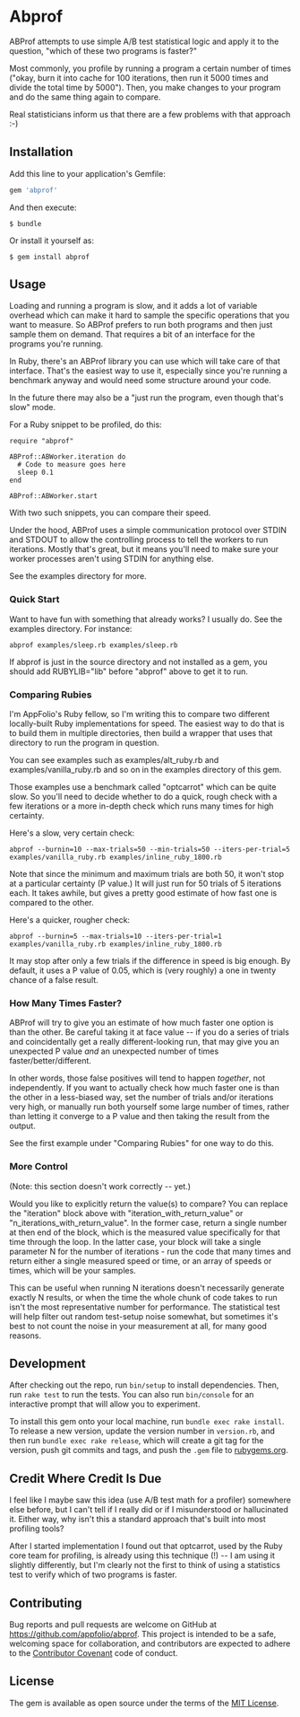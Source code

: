 # Abprof

ABProf attempts to use simple A/B test statistical logic and apply it
to the question, "which of these two programs is faster?"

Most commonly, you profile by running a program a certain number of
times ("okay, burn it into cache for 100 iterations, then run it 5000
times and divide the total time by 5000"). Then, you make changes to
your program and do the same thing again to compare.

Real statisticians inform us that there are a few problems with that
approach :-)

## Installation

Add this line to your application's Gemfile:

```ruby
gem 'abprof'
```

And then execute:

    $ bundle

Or install it yourself as:

    $ gem install abprof

## Usage

Loading and running a program is slow, and it adds a lot of variable
overhead which can make it hard to sample the specific operations that
you want to measure. So ABProf prefers to run both programs and then
just sample them on demand. That requires a bit of an interface for
the programs you're running.

In Ruby, there's an ABProf library you can use which will take care of
that interface. That's the easiest way to use it, especially since
you're running a benchmark anyway and would need some structure around
your code.

In the future there may also be a "just run the program, even though
that's slow" mode.

For a Ruby snippet to be profiled, do this:

    require "abprof"

    ABProf::ABWorker.iteration do
      # Code to measure goes here
	  sleep 0.1
    end

    ABProf::ABWorker.start

With two such snippets, you can compare their speed.

Under the hood, ABProf uses a simple communication protocol over STDIN
and STDOUT to allow the controlling process to tell the workers to run
iterations. Mostly that's great, but it means you'll need to make sure
your worker processes aren't using STDIN for anything else.

See the examples directory for more.

### Quick Start

Want to have fun with something that already works? I usually do. See
the examples directory. For instance:

    abprof examples/sleep.rb examples/sleep.rb

If abprof is just in the source directory and not installed as a gem,
you should add RUBYLIB="lib" before "abprof" above to get it to run.

### Comparing Rubies

I'm AppFolio's Ruby fellow, so I'm writing this to compare two
different locally-built Ruby implementations for speed. The easiest
way to do that is to build them in multiple directories, then build a
wrapper that uses that directory to run the program in question.

You can see examples such as examples/alt\_ruby.rb and
examples/vanilla\_ruby.rb and so on in the examples directory of this
gem.

Those examples use a benchmark called "optcarrot" which can be quite
slow. So you'll need to decide whether to do a quick, rough check with
a few iterations or a more in-depth check which runs many times for
high certainty.

Here's a slow, very certain check:

    abprof --burnin=10 --max-trials=50 --min-trials=50 --iters-per-trial=5 examples/vanilla_ruby.rb examples/inline_ruby_1800.rb

Note that since the minimum and maximum trials are both 50, it won't
stop at a particular certainty (P value.) It will just run for 50
trials of 5 iterations each. It takes awhile, but gives a pretty good
estimate of how fast one is compared to the other.

Here's a quicker, rougher check:

    abprof --burnin=5 --max-trials=10 --iters-per-trial=1 examples/vanilla_ruby.rb examples/inline_ruby_1800.rb

It may stop after only a few trials if the difference in speed is big
enough. By default, it uses a P value of 0.05, which is (very roughly)
a one in twenty chance of a false result.

### How Many Times Faster?

ABProf will try to give you an estimate of how much faster one option
is than the other. Be careful taking it at face value -- if you do a
series of trials and coincidentally get a really different-looking
run, that may give you an unexpected P value *and* an unexpected
number of times faster/better/different.

In other words, those false positives will tend to happen *together*,
not independently. If you want to actually check how much faster one
is than the other in a less-biased way, set the number of trials
and/or iterations very high, or manually run both yourself some large
number of times, rather than letting it converge to a P value and then
taking the result from the output.

See the first example under "Comparing Rubies" for one way to do this.

### More Control

(Note: this section doesn't work correctly -- yet.)

Would you like to explicitly return the value(s) to compare? You can
replace the "iteration" block above with "iteration\_with\_return\_value"
or "n\_iterations\_with\_return\_value". In the former case, return a
single number at then end of the block, which is the measured value
specifically for that time through the loop. In the latter case, your
block will take a single parameter N for the number of iterations -
run the code that many times and return either a single measured speed
or time, or an array of speeds or times, which will be your samples.

This can be useful when running N iterations doesn't necessarily
generate exactly N results, or when the time the whole chunk of code
takes to run isn't the most representative number for performance. The
statistical test will help filter out random test-setup noise
somewhat, but sometimes it's best to not count the noise in your
measurement at all, for many good reasons.

## Development

After checking out the repo, run `bin/setup` to install dependencies. Then, run `rake test` to run the tests. You can also run `bin/console` for an interactive prompt that will allow you to experiment.

To install this gem onto your local machine, run `bundle exec rake install`. To release a new version, update the version number in `version.rb`, and then run `bundle exec rake release`, which will create a git tag for the version, push git commits and tags, and push the `.gem` file to [rubygems.org](https://rubygems.org).

## Credit Where Credit Is Due

I feel like I maybe saw this idea (use A/B test math for a profiler)
somewhere else before, but I can't tell if I really did or if I
misunderstood or hallucinated it. Either way, why isn't this a
standard approach that's built into most profiling tools?

After I started implementation I found out that optcarrot, used by the
Ruby core team for profiling, is already using this technique (!) -- I
am using it slightly differently, but I'm clearly not the first to
think of using a statistics test to verify which of two programs is faster.

## Contributing

Bug reports and pull requests are welcome on GitHub at https://github.com/appfolio/abprof. This project is intended to be a safe, welcoming space for collaboration, and contributors are expected to adhere to the [Contributor Covenant](http://contributor-covenant.org) code of conduct.


## License

The gem is available as open source under the terms of the [MIT License](http://opensource.org/licenses/MIT).

